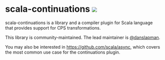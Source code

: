 scala-continuations  [<img src="https://api.travis-ci.org/scala/scala-continuations.png"/>](https://travis-ci.org/scala/scala-continuations)
=========

scala-continuations is a library and a compiler plugin for Scala language that provides support for CPS transformations.

This library is community-maintained. The lead maintainer is [@danslapman](https://github.com/danslapman). 

You may also be interested in https://github.com/scala/async, which covers the most common use case for the continuations plugin.
